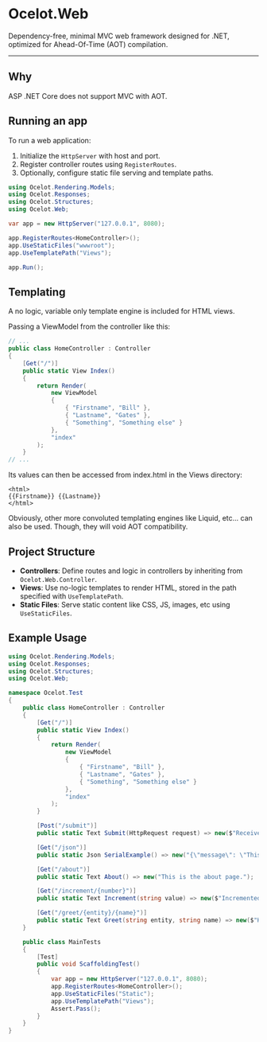 # Ocelot.Web

Dependency-free, minimal MVC web framework designed for .NET, optimized for Ahead-Of-Time (AOT) compilation. 

____

## Why

ASP .NET Core does not support MVC with AOT.

## Running an app

To run a web application:

1. Initialize the `HttpServer` with host and port.
2. Register controller routes using `RegisterRoutes`.
3. Optionally, configure static file serving and template paths.

```csharp
using Ocelot.Rendering.Models;
using Ocelot.Responses;
using Ocelot.Structures;
using Ocelot.Web;

var app = new HttpServer("127.0.0.1", 8080);

app.RegisterRoutes<HomeController>();
app.UseStaticFiles("wwwroot");
app.UseTemplatePath("Views");

app.Run();
```



## Templating

A no logic, variable only template engine is included for HTML views.

Passing a ViewModel from the controller like this:

```csharp
// ...
public class HomeController : Controller
{
    [Get("/")]
    public static View Index()
    {
        return Render(
            new ViewModel
            {
                { "Firstname", "Bill" },
                { "Lastname", "Gates" },
                { "Something", "Something else" }
            },
            "index"
        );
    }
// ...
```

Its values can then be accessed from index.html in the Views directory:

```
<html>
{{Firstname}} {{Lastname}}
</html>
```

Obviously, other more convoluted templating engines like Liquid, etc... can also be used.
Though, they will void AOT compatibility.


## Project Structure

- **Controllers**: Define routes and logic in controllers by inheriting from `Ocelot.Web.Controller`.
- **Views**: Use no-logic templates to render HTML, stored in the path specified with `UseTemplatePath`.
- **Static Files**: Serve static content like CSS, JS, images, etc using `UseStaticFiles`.

## Example Usage

```csharp
using Ocelot.Rendering.Models;
using Ocelot.Responses;
using Ocelot.Structures;
using Ocelot.Web;

namespace Ocelot.Test
{
    public class HomeController : Controller
    {
        [Get("/")]
        public static View Index()
        {
            return Render(
                new ViewModel
                {
                    { "Firstname", "Bill" },
                    { "Lastname", "Gates" },
                    { "Something", "Something else" }
                },
                "index"
            );
        }

        [Post("/submit")]
        public static Text Submit(HttpRequest request) => new($"Received: {request.Body}");

        [Get("/json")]
        public static Json SerialExample() => new("{\"message\": \"This is a JSON response\"}");

        [Get("/about")]
        public static Text About() => new("This is the about page.");

        [Get("/increment/{number}")]
        public static Text Increment(string value) => new($"Incremented: {int.Parse(value) + 1}");

        [Get("/greet/{entity}/{name}")]
        public static Text Greet(string entity, string name) => new($"Hello {name}, the {entity}");
    }

    public class MainTests
    {
        [Test]
        public void ScaffoldingTest()
        {
            var app = new HttpServer("127.0.0.1", 8080);
            app.RegisterRoutes<HomeController>();
            app.UseStaticFiles("Static");
            app.UseTemplatePath("Views");
            Assert.Pass();
        }
    }
}
```

